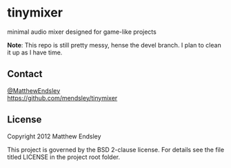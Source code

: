 tinymixer
=========

minimal audio mixer designed for game-like projects

**Note**: This repo is still pretty messy, hense the devel branch. I
plan to clean it up as I have time.

Contact
-------
[@MatthewEndsley](https://twitter.com/#!/MatthewEndsley)  
<https://github.com/mendsley/tinymixer>

License
-------
Copyright 2012 Matthew Endsley

This project is governed by the BSD 2-clause license. For details see the file
titled LICENSE in the project root folder.
